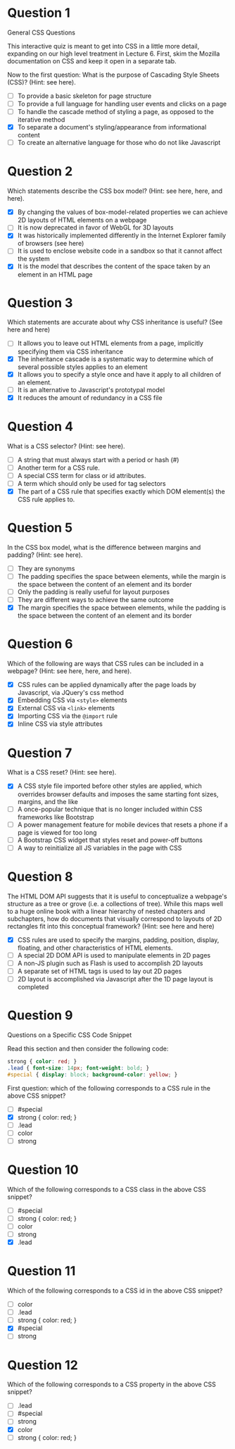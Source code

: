 # Question 1

General CSS Questions

This interactive quiz is meant to get into CSS in a little more detail,
expanding on our high level treatment in Lecture 6. First, skim the Mozilla
documentation on CSS and keep it open in a separate tab.

Now to the first question: What is the purpose of Cascading Style Sheets (CSS)?
(Hint: see here).

- [ ] To provide a basic skeleton for page structure
- [ ] To provide a full language for handling user events and clicks on a page
- [ ] To handle the cascade method of styling a page, as opposed to the
iterative method
- [x] To separate a document's styling/appearance from informational content
- [ ] To create an alternative language for those who do not like Javascript

# Question 2

Which statements describe the CSS box model? (Hint: see here, here, and here).

- [x] By changing the values of box-model-related properties we can achieve 2D
layouts of HTML elements on a webpage
- [ ] It is now deprecated in favor of WebGL for 3D layouts
- [x] It was historically implemented differently in the Internet Explorer
family of browsers (see here)
- [ ] It is used to enclose website code in a sandbox so that it cannot affect
the system
- [x] It is the model that describes the content of the space taken by an
element in an HTML page

# Question 3

Which statements are accurate about why CSS inheritance is useful?
(See here and here)

- [ ] It allows you to leave out HTML elements from a page, implicitly
specifying them via CSS inheritance
- [x] The inheritance cascade is a systematic way to determine which of several
possible styles applies to an element
- [x] It allows you to specify a style once and have it apply to all children of
an element.
- [ ] It is an alternative to Javascript's prototypal model
- [x] It reduces the amount of redundancy in a CSS file

# Question 4

What is a CSS selector? (Hint: see here).

- [ ] A string that must always start with a period or hash (#)
- [ ] Another term for a CSS rule.
- [ ] A special CSS term for class or id attributes.
- [ ] A term which should only be used for tag selectors
- [x] The part of a CSS rule that specifies exactly which DOM element(s) the
CSS rule applies to.

# Question 5

In the CSS box model, what is the difference between margins and padding?
(Hint: see here).

- [ ] They are synonyms
- [ ] The padding specifies the space between elements, while the margin is the
space between the content of an element and its border
- [ ] Only the padding is really useful for layout purposes
- [ ] They are different ways to achieve the same outcome
- [x] The margin specifies the space between elements, while the padding is
the space between the content of an element and its border

# Question 6

Which of the following are ways that CSS rules can be included in a webpage?
(Hint: see here, here, and here).

- [x] CSS rules can be applied dynamically after the page loads by Javascript,
via JQuery's css method
- [x] Embedding CSS via `<style>` elements
- [x] External CSS via `<link>` elements
- [x] Importing CSS via the `@import` rule
- [x] Inline CSS via style attributes

# Question 7

What is a CSS reset? (Hint: see here).

- [x] A CSS style file imported before other styles are applied, which overrides
browser defaults and imposes the same starting font sizes, margins, and the like
- [ ] A once-popular technique that is no longer included within CSS frameworks
like Bootstrap
- [ ] A power management feature for mobile devices that resets a phone if a
page is viewed for too long
- [ ] A Bootstrap CSS widget that styles reset and power-off buttons
- [ ] A way to reinitialize all JS variables in the page with CSS

# Question 8

The HTML DOM API suggests that it is useful to conceptualize a webpage's
structure as a tree or grove (i.e. a collections of tree). While this maps well
to a huge online book with a linear hierarchy of nested chapters and
subchapters, how do documents that visually correspond to layouts of 2D
rectangles fit into this conceptual framework? (Hint: see here and here)

- [x] CSS rules are used to specify the margins, padding, position, display,
floating, and other characteristics of HTML elements.
- [ ] A special 2D DOM API is used to manipulate elements in 2D pages
- [ ] A non-JS plugin such as Flash is used to accomplish 2D layouts
- [ ] A separate set of HTML tags is used to lay out 2D pages
- [ ] 2D layout is accomplished via Javascript after the 1D page layout is
completed

# Question 9

Questions on a Specific CSS Code Snippet

Read this section and then consider the following code:

```css
strong { color: red; }
.lead { font-size: 14px; font-weight: bold; }
#special { display: block; background-color: yellow; }
```

First question: which of the following corresponds to a CSS rule in the above CSS snippet?

- [ ] #special
- [x] strong { color: red; }
- [ ] .lead
- [ ] color
- [ ] strong

# Question 10

Which of the following corresponds to a CSS class in the above CSS snippet?

- [ ] #special
- [ ] strong { color: red; }
- [ ] color
- [ ] strong
- [x] .lead

# Question 11

Which of the following corresponds to a CSS id in the above CSS snippet?

- [ ] color
- [ ] .lead
- [ ] strong { color: red; }
- [x] #special
- [ ] strong

# Question 12

Which of the following corresponds to a CSS property in the above CSS snippet?

- [ ] .lead
- [ ] #special
- [ ] strong
- [x] color
- [ ] strong { color: red; }
